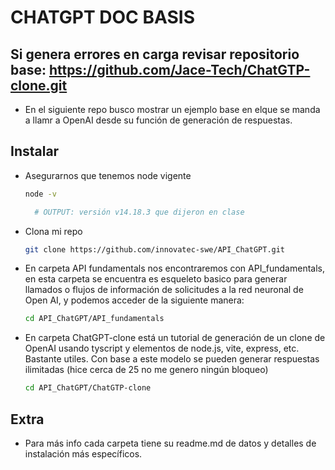 # CHATGPT DOC BASIS
## Si genera errores en carga revisar repositorio base: https://github.com/Jace-Tech/ChatGTP-clone.git 

- En el siguiente repo busco mostrar un ejemplo base en elque se manda a llamr a OpenAI desde su función de generación de respuestas. 

## Instalar

- Asegurarnos que tenemos node vigente
  ```bash
  node -v
  ```
  ```bash
    # OUTPUT: versión v14.18.3 que dijeron en clase
  ```
  
- Clona mi repo
  ```bash
  git clone https://github.com/innovatec-swe/API_ChatGPT.git
  ```
- En carpeta API fundamentals nos encontraremos con API_fundamentals, en esta carpeta se encuentra es esqueleto basico para generar llamados o flujos de información de solicitudes a la red neuronal de Open AI, y podemos acceder de la siguiente manera: 

  ```bash
  cd API_ChatGPT/API_fundamentals
  ```
- En carpeta ChatGPT-clone está un tutorial de generación de un clone de OpenAI usando tyscript y elementos de node.js, vite, express, etc. Bastante utiles. Con base a este modelo se pueden generar respuestas ilimitadas (hice cerca de 25 no me genero ningún bloqueo)

  ```bash
  cd API_ChatGPT/ChatGTP-clone
  ```

## Extra

- Para más info cada carpeta tiene su readme.md de datos y detalles de instalación más específicos.

